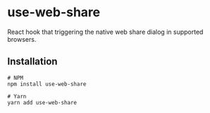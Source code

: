 # use-web-share

React hook that triggering the native web share dialog in supported browsers.

## Installation

```
# NPM
npm install use-web-share

# Yarn
yarn add use-web-share
```
